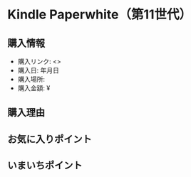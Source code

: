 # Kindle Paperwhite（第11世代）
## 購入情報
- 購入リンク: <>
- 購入日: 年月日
- 購入場所: 
- 購入金額: ¥
## 購入理由

## お気に入りポイント
### 
## いまいちポイント
### 